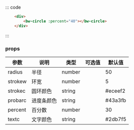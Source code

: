 

<div class="example">
    <div class="example-box">
        <div>
            <bw-circle :percent="40"></bw-circle>
        </div>
    </div>

::: code
```html
    <div>
        <bw-circle :percent="40"></bw-circle>
    </div>
```
:::
</div>


### props
| 参数      | 说明    | 类型      | 可选值       | 默认值   |
|---------- |-------- |---------- |-------------  |-------- |
| radius   | 半径      | number  |    |   50    |
| strokew  | 环宽      | number  |    |   5    |
| strokec  | 圆环颜色   | string  |    |  #eceef2    |
| probarc  | 进度条颜色 | string  |    |  #43a3fb    |
| percent  | 百分数    | number   |    |  30     |
| textc    | 文字颜色  | string   |    |  #2db7f5    |
